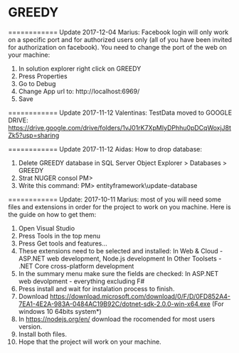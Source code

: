 # GREEDY
============
Update 2017-12-04
Marius: Facebook login will only work on a specific port and for authorized users only (all of you have been invited for authorization on facebook). You need to change the port of the web on your machine:
1. In solution explorer right click on GREEDY
2. Press Properties
3. Go to Debug
4. Change App url to: http://localhost:6969/
5. Save

============
Update 2017-11-12
Valentinas: TestData moved to GOOGLE DRIVE:
https://drive.google.com/drive/folders/1vJ01rK7XpMIyDPhhu0pDCqWoxjJ8tZk5?usp=sharing

============
Update 2017-11-12
Aidas: How to drop database:
1. Delete GREEDY database in SQL Server Object Explorer > Databases > GREEDY
2. Strat NUGER consol PM>
3. Write this command: PM> entityframework\update-database

============
Update: 2017-10-11
Marius: most of you will need some files and extensions in order for the project to work on you machine. Here is the guide on how to get them:
1. Open Visual Studio
2. Press Tools in the top menu
3. Press Get tools and features...
4. These extensions need to be selected and installed:
    In Web & Cloud - ASP.NET web development, Node.js development
    In Other Toolsets - .NET Core cross-platform development
5. In the summary menu make sure the fields are checked:
    In ASP.NET web devolpment - everything excluding F#
6. Press install and wait for instalation process to finish.
7. Download https://download.microsoft.com/download/0/F/D/0FD852A4-7EA1-4E2A-983A-0484AC19B92C/dotnet-sdk-2.0.0-win-x64.exe
(For windows 10 64bits system*)
8. In https://nodejs.org/en/ download the rocomended for most users version.
9. Install both files.
10. Hope that the project will work on your machine.
